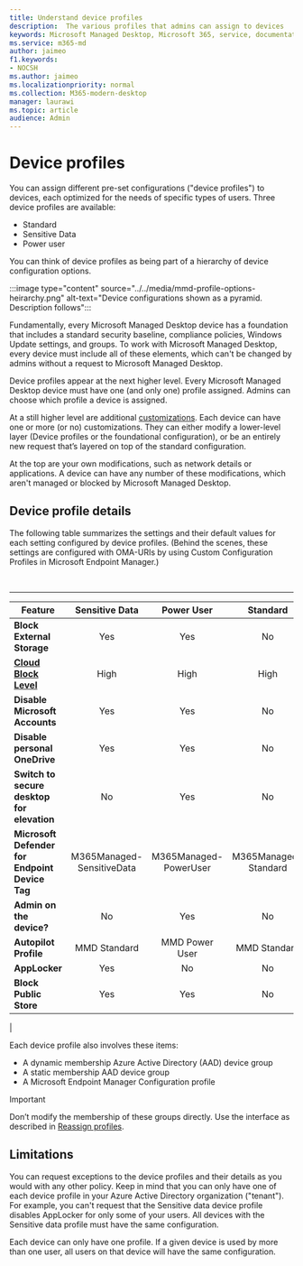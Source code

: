 ```yaml
---
title: Understand device profiles
description:  The various profiles that admins can assign to devices
keywords: Microsoft Managed Desktop, Microsoft 365, service, documentation
ms.service: m365-md
author: jaimeo
f1.keywords:
- NOCSH
ms.author: jaimeo
ms.localizationpriority: normal
ms.collection: M365-modern-desktop
manager: laurawi
ms.topic: article
audience: Admin
---
```


# Device profiles

You can assign different pre-set configurations ("device profiles") to devices, each optimized for the needs of specific types of users. Three device profiles are available:

- Standard
- Sensitive Data
- Power user

You can think of device profiles as being part of a hierarchy of device configuration options.

:::image type="content" source="../../media/mmd-profile-options-heirarchy.png" alt-text="Device configurations shown as a pyramid. Description follows":::

Fundamentally, every Microsoft Managed Desktop device has a foundation that includes a standard security baseline, compliance policies, Windows Update settings, and groups. To work with Microsoft Managed Desktop, every device must include all of these elements, which can't be changed by admins without a request to Microsoft Managed Desktop.

Device profiles appear at the next higher level. Every Microsoft Managed Desktop device must have one (and only one) profile assigned. Admins can choose which profile a device is assigned.

At a still higher level are additional [customizations](customizing.md). Each device can have one or more (or no) customizations. They can either modify a lower-level layer (Device profiles or the foundational configuration),  or be an entirely new request that’s layered on top of the standard configuration.

At the top are your own modifications, such as network details or applications. A device can have any number of these modifications, which aren't managed or blocked by Microsoft Managed Desktop.


## Device profile details

The following table summarizes the settings and their default values for each setting configured by device profiles. (Behind the scenes, these settings are configured with OMA-URIs by using Custom Configuration Profiles in Microsoft Endpoint Manager.)

<br>

****

|Feature|Sensitive Data|Power User|Standard|
|---|:---:|:---:|:---:|
|**Block External Storage**|Yes|Yes|No|
|**[Cloud Block Level](/graph/api/resources/intune-deviceconfig-defendercloudblockleveltype)**|High|High|High|
|**Disable Microsoft Accounts**|Yes|Yes|No|
|**Disable personal OneDrive**|Yes|Yes|No|
|**Switch to secure desktop for elevation**|No|Yes|No|
|**Microsoft Defender for Endpoint Device Tag**|M365Managed-SensitiveData|M365Managed-PowerUser|M365Managed-Standard|
|**Admin on the device?**|No|Yes|No|
|**Autopilot Profile**|MMD Standard|MMD Power User|MMD Standard|
|**AppLocker**|Yes|No|No|
|**Block Public Store**|Yes|Yes|No|
|

Each device profile also involves these items:

- A dynamic membership Azure Active Directory (AAD) device group
- A static membership AAD device group
- A Microsoft Endpoint Manager Configuration profile

> [!IMPORTANT]
> Don’t modify the membership of these groups directly. Use the interface as described in [Reassign profiles](../working-with-managed-desktop/change-device-profile.md).

## Limitations

You can request exceptions to the device profiles and their details as you would with any other policy. Keep in mind that you can only have one of each device profile in your Azure Active Directory organization ("tenant"). For example, you can't request that the Sensitive data device profile disables AppLocker for only some of your users. All devices with the Sensitive data profile must have the same configuration.

Each device can only have one profile. If a given device is used by more than one user, all users on that device will have the same configuration.
